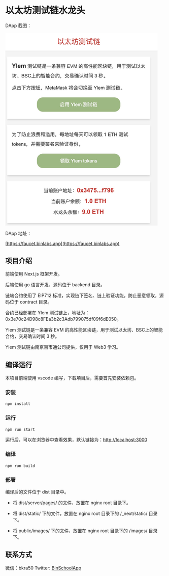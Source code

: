 # 以太坊测试链水龙头

DApp 截图：

 <img src="./public/images/ylem-faucet.png" align="center" style="width: 480px; height: auto;"/> 

DApp 地址：

[https://faucet.binlabs.app](https://faucet.binlabs.app)

## 项目介绍

前端使用 Next.js 框架开发。

后端使用 go 语言开发，源码位于 backend 目录。

链端合约使用了 EIP712 标准，实现链下签名、链上验证功能，防止恶意领取，源码位于 contract 目录。

合约已经部署在 Ylem 测试链上，地址为：0x3e70c24D98c8FEa3b2c3Adb799075df09f6dE050。

Ylem 测试链是一条兼容 EVM 的高性能区块链，用于测试以太坊、BSC上的智能合约，交易确认时间 3 秒。

Ylem 测试链由南京百市通公司提供，仅用于 Web3 学习。

## 编译运行

本项目前端使用 vscode 编写，下载项目后，需要首先安装依赖包。

### 安装

```bash
npm install
```

### 运行

```bash
npm run start
```

运行后，可以在浏览器中查看效果，默认链接为：[http://localhost:3000](http://localhost:3000)

### 编译

```bash
npm run build
```

### 部署

编译后的文件位于 dist 目录中。

- 将 dist/server/pages/ 的文件，放置在 nginx root 目录下。

- 将 dist/static/ 下的文件，放置在 nginx root 目录下的 /_next/static/ 目录下。

- 将 public/images/ 下的文件，放置在 nginx root 目录下的 /images/ 目录下。


## 联系方式
微信：bkra50  Twitter: [BinSchoolApp](https://twitter.com/BinSchoolApp)



